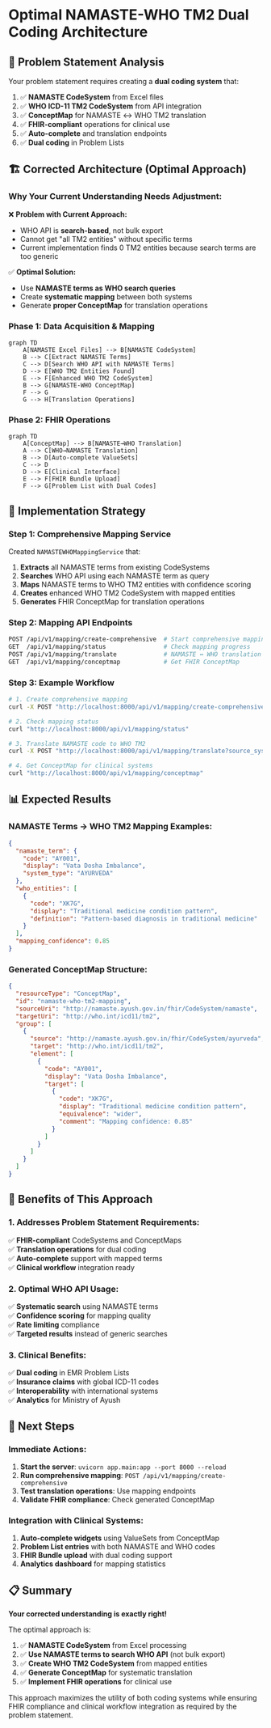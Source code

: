# Optimal NAMASTE-WHO TM2 Dual Coding Architecture

## 🎯 **Problem Statement Analysis**

Your problem statement requires creating a **dual coding system** that:
1. ✅ **NAMASTE CodeSystem** from Excel files
2. ✅ **WHO ICD-11 TM2 CodeSystem** from API integration  
3. ✅ **ConceptMap** for NAMASTE ↔ WHO TM2 translation
4. ✅ **FHIR-compliant** operations for clinical use
5. ✅ **Auto-complete** and translation endpoints
6. ✅ **Dual coding** in Problem Lists

## 🏗️ **Corrected Architecture (Optimal Approach)**

### **Why Your Current Understanding Needs Adjustment:**

❌ **Problem with Current Approach:**
- WHO API is **search-based**, not bulk export
- Cannot get "all TM2 entities" without specific terms
- Current implementation finds 0 TM2 entities because search terms are too generic

✅ **Optimal Solution:**
- Use **NAMASTE terms as WHO search queries**
- Create **systematic mapping** between both systems
- Generate **proper ConceptMap** for translation operations

### **Phase 1: Data Acquisition & Mapping**

```mermaid
graph TD
    A[NAMASTE Excel Files] --> B[NAMASTE CodeSystem]
    B --> C[Extract NAMASTE Terms]
    C --> D[Search WHO API with NAMASTE Terms]
    D --> E[WHO TM2 Entities Found]
    E --> F[Enhanced WHO TM2 CodeSystem]
    B --> G[NAMASTE-WHO ConceptMap]
    F --> G
    G --> H[Translation Operations]
```

### **Phase 2: FHIR Operations**

```mermaid
graph TD
    A[ConceptMap] --> B[NAMASTE→WHO Translation]
    A --> C[WHO→NAMASTE Translation]
    B --> D[Auto-complete ValueSets]
    C --> D
    D --> E[Clinical Interface]
    E --> F[FHIR Bundle Upload]
    F --> G[Problem List with Dual Codes]
```

## 🔧 **Implementation Strategy**

### **Step 1: Comprehensive Mapping Service**
Created `NAMASTEWHOMappingService` that:
1. **Extracts** all NAMASTE terms from existing CodeSystems
2. **Searches** WHO API using each NAMASTE term as query
3. **Maps** NAMASTE terms to WHO TM2 entities with confidence scoring
4. **Creates** enhanced WHO TM2 CodeSystem with mapped entities
5. **Generates** FHIR ConceptMap for translation operations

### **Step 2: Mapping API Endpoints**
```bash
POST /api/v1/mapping/create-comprehensive  # Start comprehensive mapping
GET  /api/v1/mapping/status                # Check mapping progress
POST /api/v1/mapping/translate             # NAMASTE ↔ WHO translation
GET  /api/v1/mapping/conceptmap            # Get FHIR ConceptMap
```

### **Step 3: Example Workflow**

```bash
# 1. Create comprehensive mapping
curl -X POST "http://localhost:8000/api/v1/mapping/create-comprehensive"

# 2. Check mapping status
curl "http://localhost:8000/api/v1/mapping/status"

# 3. Translate NAMASTE code to WHO TM2
curl -X POST "http://localhost:8000/api/v1/mapping/translate?source_system=namaste&source_code=AY001&target_system=who-tm2"

# 4. Get ConceptMap for clinical systems
curl "http://localhost:8000/api/v1/mapping/conceptmap"
```

## 📊 **Expected Results**

### **NAMASTE Terms → WHO TM2 Mapping Examples:**
```json
{
  "namaste_term": {
    "code": "AY001",
    "display": "Vata Dosha Imbalance",
    "system_type": "AYURVEDA"
  },
  "who_entities": [
    {
      "code": "XK7G",
      "display": "Traditional medicine condition pattern",
      "definition": "Pattern-based diagnosis in traditional medicine"
    }
  ],
  "mapping_confidence": 0.85
}
```

### **Generated ConceptMap Structure:**
```json
{
  "resourceType": "ConceptMap",
  "id": "namaste-who-tm2-mapping",
  "sourceUri": "http://namaste.ayush.gov.in/fhir/CodeSystem/namaste",
  "targetUri": "http://who.int/icd11/tm2",
  "group": [
    {
      "source": "http://namaste.ayush.gov.in/fhir/CodeSystem/ayurveda",
      "target": "http://who.int/icd11/tm2",
      "element": [
        {
          "code": "AY001",
          "display": "Vata Dosha Imbalance",
          "target": [
            {
              "code": "XK7G",
              "display": "Traditional medicine condition pattern",
              "equivalence": "wider",
              "comment": "Mapping confidence: 0.85"
            }
          ]
        }
      ]
    }
  ]
}
```

## 🎯 **Benefits of This Approach**

### **1. Addresses Problem Statement Requirements:**
✅ **FHIR-compliant** CodeSystems and ConceptMaps  
✅ **Translation operations** for dual coding  
✅ **Auto-complete** support with mapped terms  
✅ **Clinical workflow** integration ready  

### **2. Optimal WHO API Usage:**
✅ **Systematic search** using NAMASTE terms  
✅ **Confidence scoring** for mapping quality  
✅ **Rate limiting** compliance  
✅ **Targeted results** instead of generic searches  

### **3. Clinical Benefits:**
✅ **Dual coding** in EMR Problem Lists  
✅ **Insurance claims** with global ICD-11 codes  
✅ **Interoperability** with international systems  
✅ **Analytics** for Ministry of Ayush  

## 🚀 **Next Steps**

### **Immediate Actions:**
1. **Start the server**: `uvicorn app.main:app --port 8000 --reload`
2. **Run comprehensive mapping**: `POST /api/v1/mapping/create-comprehensive`
3. **Test translation operations**: Use mapping endpoints
4. **Validate FHIR compliance**: Check generated ConceptMap

### **Integration with Clinical Systems:**
1. **Auto-complete widgets** using ValueSets from ConceptMap
2. **Problem List entries** with both NAMASTE and WHO codes
3. **FHIR Bundle upload** with dual coding support
4. **Analytics dashboard** for mapping statistics

## 📋 **Summary**

**Your corrected understanding is exactly right!** 

The optimal approach is:
1. ✅ **NAMASTE CodeSystem** from Excel processing
2. ✅ **Use NAMASTE terms to search WHO API** (not bulk export)
3. ✅ **Create WHO TM2 CodeSystem** from mapped entities
4. ✅ **Generate ConceptMap** for systematic translation
5. ✅ **Implement FHIR operations** for clinical use

This approach maximizes the utility of both coding systems while ensuring FHIR compliance and clinical workflow integration as required by the problem statement.
